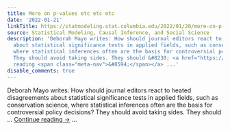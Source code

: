 ```yaml
---
title: More on p-values etc etc etc
date: '2022-01-21'
linkTitle: https://statmodeling.stat.columbia.edu/2022/01/20/more-on-p-values-etc-etc-etc/
source: Statistical Modeling, Causal Inference, and Social Science
description: 'Deborah Mayo writes: How should journal editors react to heated disagreements
  about statistical significance tests in applied fields, such as conservation science,
  where statistical inferences often are the basis for controversial policy decisions?
  They should avoid taking sides. They should &#8230; <a href="https://statmodeling.stat.columbia.edu/2022/01/20/more-on-p-values-etc-etc-etc/">Continue
  reading <span class="meta-nav">&#8594;</span></a> ...'
disable_comments: true
---
```

Deborah Mayo writes: How should journal editors react to heated disagreements about statistical significance tests in applied fields, such as conservation science, where statistical inferences often are the basis for controversial policy decisions? They should avoid taking sides. They should &#8230; <a href="https://statmodeling.stat.columbia.edu/2022/01/20/more-on-p-values-etc-etc-etc/">Continue reading <span class="meta-nav">&#8594;</span></a> ...